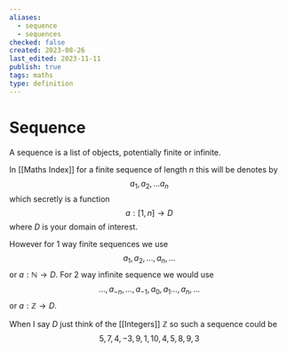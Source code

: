 ```yaml
---
aliases:
  - sequence
  - sequences
checked: false
created: 2023-08-26
last_edited: 2023-11-11
publish: true
tags: maths
type: definition
---
```

# Sequence

A sequence is a list of objects, potentially finite or infinite.

In [[Maths Index]] for a finite sequence of length $n$ this will be denotes by
$$a_1, a_2, \ldots a_n$$ which secretly is a function
$$a: [1,n] \rightarrow D$$ where $D$ is your domain of interest.

However for 1 way finite sequences we use
$$a_1, a_2, \ldots, a_n, \ldots$$ or $a: \mathbb{N} \rightarrow D$. For 2 way infinite sequence we would use
$$\ldots, a_{-n}, \ldots, a_{-1}, a_0, a_1 \ldots, a_n, \ldots$$ or $a: \mathbb{Z} \rightarrow D$.

When I say $D$ just think of the [[Integers]] $\mathbb{Z}$ so such a sequence could be
$$
5, 7, 4, -3, 9, 1, 10, 4, 5, 8, 9, 3
$$
